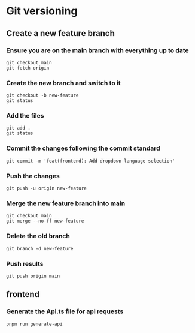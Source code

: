 # Git versioning
## Create a new feature branch
### Ensure you are on the main branch with everything up to date
```shell
git checkout main
git fetch origin
```
### Create the new branch and switch to it
```shell
git checkout -b new-feature
git status
```
### Add the files
```shell
git add .
git status
```
### Commit the changes following the commit standard
```shell
git commit -m 'feat(frontend): Add dropdown language selection'
```
### Push the changes
```shell
git push -u origin new-feature
```
### Merge the new feature branch into main
```shell
git checkout main
git merge --no-ff new-feature
```
### Delete the old branch
```shell
git branch -d new-feature
```
### Push results
```shell
git push origin main
```
## frontend
### Generate the Api.ts file for api requests
```shell
pnpm run generate-api
```
